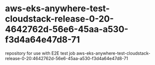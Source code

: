 # aws-eks-anywhere-test-cloudstack-release-0-20-4642762d-56e6-45aa-a530-f3d4a64e47d8-71
repository for use with E2E test job aws-eks-anywhere-test-cloudstack-release-0-20:4642762d-56e6-45aa-a530-f3d4a64e47d8-71

